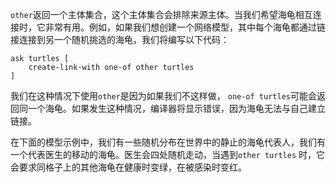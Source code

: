 ﻿`other`返回一个主体集合，这个主体集合会排除来源主体。当我们希望海龟相互连接时，它非常有用。例如，如果我们想创建一个网络模型，其中每个海龟都通过链接连接到另一个随机挑选的海龟，我们将编写以下代码：



```
ask turtles [
	create-link-with one-of other turtles
]
```


我们在这种情况下使用`other`是因为如果我们不这样做， `one-of turtles`可能会返回同一个海龟。如果发生这种情况，编译器将显示错误，因为海龟无法与自己建立链接。

在下面的模型示例中，我们有一些随机分布在世界中的静止的海龟代表人，我们有一个代表医生的移动的海龟。医生会四处随机走动，当遇到`other turtles` 时，它会要求同格子上的其他海龟在健康时变绿，在被感染时变红。

